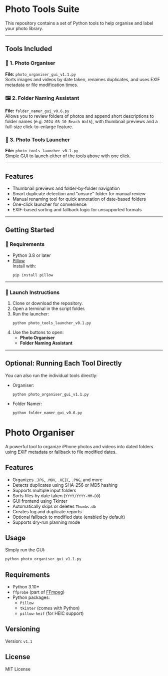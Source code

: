 # Photo Tools Suite

This repository contains a set of Python tools to help organise and label your photo library.

---

## Tools Included

### 📁 1. Photo Organiser
**File:** `photo_organiser_gui_v1.1.py`  
Sorts images and videos by date taken, renames duplicates, and uses EXIF metadata or file modification times.

### 🖼️ 2. Folder Naming Assistant
**File:** `folder_namer_gui_v0.6.py`  
Allows you to review folders of photos and append short descriptions to folder names (e.g. `2024-03-10 Beach Walk`), with thumbnail previews and a full-size click-to-enlarge feature.

### 🚀 3. Photo Tools Launcher
**File:** `photo_tools_launcher_v0.1.py`  
Simple GUI to launch either of the tools above with one click.

---

## Features

- Thumbnail previews and folder-by-folder navigation
- Smart duplicate detection and "unsure" folder for manual review
- Manual renaming tool for quick annotation of date-based folders
- One-click launcher for convenience
- EXIF-based sorting and fallback logic for unsupported formats

---

## Getting Started

### 🔧 Requirements

- Python 3.8 or later
- [Pillow](https://pypi.org/project/Pillow/)  
  Install with:
  ```
  pip install pillow
  ```

---

### 🚀 Launch Instructions

1. Clone or download the repository.
2. Open a terminal in the script folder.
3. Run the launcher:
   ```
   python photo_tools_launcher_v0.1.py
   ```
4. Use the buttons to open:
   - **Photo Organiser**
   - **Folder Naming Assistant**

---

## Optional: Running Each Tool Directly

You can also run the individual tools directly:

- Organiser:
  ```
  python photo_organiser_gui_v1.1.py
  ```

- Folder Namer:
  ```
  python folder_namer_gui_v0.6.py
  ```

# Photo Organiser

A powerful tool to organize iPhone photos and videos into dated folders using EXIF metadata or fallback to file modified dates.

## Features

- Organizes `.JPG`, `.MOV`, `.HEIC`, `.PNG`, and more
- Detects duplicates using SHA-256 or MD5 hashing
- Supports multiple input folders
- Sorts files by date taken (`YYYY/YYYY-MM-DD`)
- GUI frontend using Tkinter
- Automatically skips or deletes `Thumbs.db`
- Creates log and duplicate reports
- Optional fallback to modified date (enabled by default)
- Supports dry-run planning mode

## Usage

Simply run the GUI:
```bash
python photo_organiser_gui_v1.1.py
```

## Requirements

- Python 3.10+
- `ffprobe` (part of [FFmpeg](https://ffmpeg.org))
- Python packages:
  - `Pillow`
  - `tkinter` (comes with Python)
  - `pillow-heif` (for HEIC support)

## Versioning

Version: `v1.1`

## License

MIT License